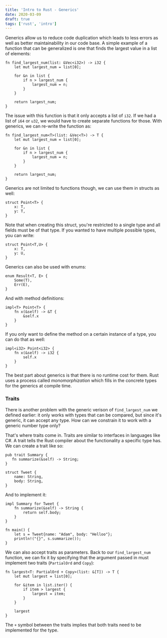 ```yaml
---
title: 'Intro to Rust - Generics'
date: 2020-03-09
draft: true
tags: ['rust', 'intro']
---
```


Generics allow us to reduce code duplication which leads to less errors as well as better maintainability in our code base. A simple example of a function that can be generalized is one that finds the largest value in a list of elements:

```
fn find_largest_num(list: &Vec<i32>) -> i32 {
    let mut largest_num = list[0];

    for &n in list {
        if n > largest_num {
            largest_num = n;
        }
    }

    return largest_num;
}
```

The issue with this function is that it only accepts a list of `i32`. If we had a list of `i64` or `u32`, we would have to create separate functions for those. With generics, we can re-write the function as:

```
fn find_largest_num<T>(list: &Vec<T>) -> T {
    let mut largest_num = list[0];

    for &n in list {
        if n > largest_num {
            largest_num = n;
        }
    }

    return largest_num;
}
```

Generics are not limited to functions though, we can use them in structs as well:

```
struct Point<T> {
    x: T,
    y: T,
}
```

Note that when creating this struct, you're restricted to a single type and all fields must be of that type. If you wanted to have multiple possible types, you can write:

```
struct Point<T,U> {
    x: T,
    y: U,
}
```

Generics can also be used with enums:

```
enum Result<T, E> {
    Some(T),
    Err(E),
}
```

And with method definitions:

```
impl<T> Point<T> {
    fn x(&self) -> &T {
        &self.x
    }
}
```

If you only want to define the method on a certain instance of a type, you can do that as well:

```
impl<i32> Point<i32> {
    fn x(&self) -> i32 {
        self.x
    }
}
```

The best part about generics is that there is no runtime cost for them. Rust uses a process called _monomorphization_ which fills in the concrete types for the generics at compile time.

### Traits

There is another problem with the generic verison of `find_largest_num` we defined earlier: it only works with types that can be compared, but since it's generic, it can accept any type. How can we constrain it to work with a generic number type only?

That's where traits come in. Traits are similar to interfaces in languages like C#. A trait tells the Rust compiler about the functionality a specific type has. We can create a trait like so:

```
pub trait Summary {
   fn summarize(&self) -> String;
}

struct Tweet {
    name: String,
    body: String,
}
```

And to implement it:

```
impl Summary for Tweet {
    fn summarize(&self) -> String {
        return self.body;
    }
}

fn main() {
    let s = Tweet{name: "Adam", body: "Helloo"};
    println!("{}", s.summarize());
}
```

We can also accept traits as parameters. Back to our `find_largest_num` function, we can fix it by specifying that the argument passed in must implement two traits (`PartialOrd` and `Copy`):

```
fn largest<T: PartialOrd + Copy>(list: &[T]) -> T {
    let mut largest = list[0];

    for &item in list.iter() {
        if item > largest {
            largest = item;
        }
    }

    largest
}
```

The `+` symbol between the traits implies that both traits need to be implemented for the type.
